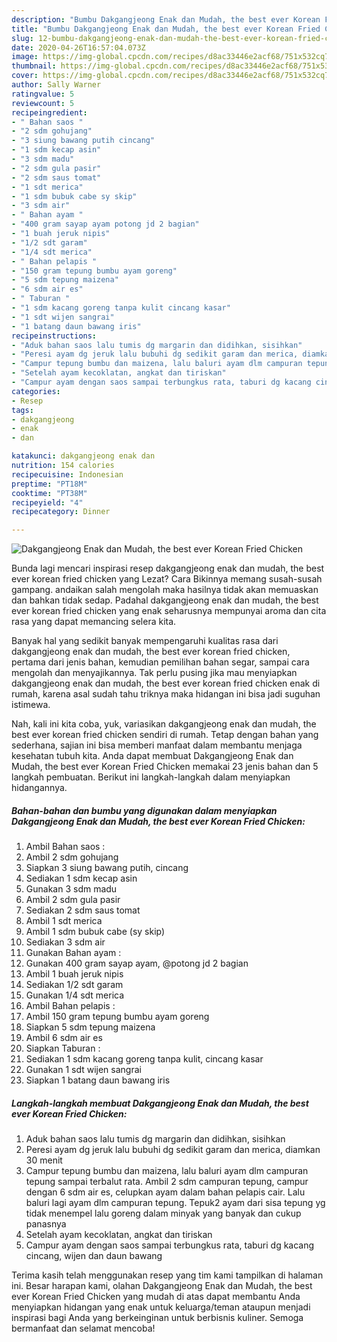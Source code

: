 ```yaml
---
description: "Bumbu Dakgangjeong Enak dan Mudah, the best ever Korean Fried Chicken | Resep Membuat Dakgangjeong Enak dan Mudah, the best ever Korean Fried Chicken Yang Enak dan Simpel"
title: "Bumbu Dakgangjeong Enak dan Mudah, the best ever Korean Fried Chicken | Resep Membuat Dakgangjeong Enak dan Mudah, the best ever Korean Fried Chicken Yang Enak dan Simpel"
slug: 12-bumbu-dakgangjeong-enak-dan-mudah-the-best-ever-korean-fried-chicken-resep-membuat-dakgangjeong-enak-dan-mudah-the-best-ever-korean-fried-chicken-yang-enak-dan-simpel
date: 2020-04-26T16:57:04.073Z
image: https://img-global.cpcdn.com/recipes/d8ac33446e2acf68/751x532cq70/dakgangjeong-enak-dan-mudah-the-best-ever-korean-fried-chicken-foto-resep-utama.jpg
thumbnail: https://img-global.cpcdn.com/recipes/d8ac33446e2acf68/751x532cq70/dakgangjeong-enak-dan-mudah-the-best-ever-korean-fried-chicken-foto-resep-utama.jpg
cover: https://img-global.cpcdn.com/recipes/d8ac33446e2acf68/751x532cq70/dakgangjeong-enak-dan-mudah-the-best-ever-korean-fried-chicken-foto-resep-utama.jpg
author: Sally Warner
ratingvalue: 5
reviewcount: 5
recipeingredient:
- " Bahan saos "
- "2 sdm gohujang"
- "3 siung bawang putih cincang"
- "1 sdm kecap asin"
- "3 sdm madu"
- "2 sdm gula pasir"
- "2 sdm saus tomat"
- "1 sdt merica"
- "1 sdm bubuk cabe sy skip"
- "3 sdm air"
- " Bahan ayam "
- "400 gram sayap ayam potong jd 2 bagian"
- "1 buah jeruk nipis"
- "1/2 sdt garam"
- "1/4 sdt merica"
- " Bahan pelapis "
- "150 gram tepung bumbu ayam goreng"
- "5 sdm tepung maizena"
- "6 sdm air es"
- " Taburan "
- "1 sdm kacang goreng tanpa kulit cincang kasar"
- "1 sdt wijen sangrai"
- "1 batang daun bawang iris"
recipeinstructions:
- "Aduk bahan saos lalu tumis dg margarin dan didihkan, sisihkan"
- "Peresi ayam dg jeruk lalu bubuhi dg sedikit garam dan merica, diamkan 30 menit"
- "Campur tepung bumbu dan maizena, lalu baluri ayam dlm campuran tepung sampai terbalut rata. Ambil 2 sdm campuran tepung, campur dengan 6 sdm air es, celupkan ayam dalam bahan pelapis cair. Lalu baluri lagi ayam dlm campuran tepung. Tepuk2 ayam dari sisa tepung yg tidak menempel lalu goreng dalam minyak yang banyak dan cukup panasnya"
- "Setelah ayam kecoklatan, angkat dan tiriskan"
- "Campur ayam dengan saos sampai terbungkus rata, taburi dg kacang cincang, wijen dan daun bawang"
categories:
- Resep
tags:
- dakgangjeong
- enak
- dan

katakunci: dakgangjeong enak dan 
nutrition: 154 calories
recipecuisine: Indonesian
preptime: "PT18M"
cooktime: "PT38M"
recipeyield: "4"
recipecategory: Dinner

---
```



![Dakgangjeong Enak dan Mudah, the best ever Korean Fried Chicken](https://img-global.cpcdn.com/recipes/d8ac33446e2acf68/751x532cq70/dakgangjeong-enak-dan-mudah-the-best-ever-korean-fried-chicken-foto-resep-utama.jpg)

Bunda lagi mencari inspirasi resep dakgangjeong enak dan mudah, the best ever korean fried chicken yang Lezat? Cara Bikinnya memang susah-susah gampang. andaikan salah mengolah maka hasilnya tidak akan memuaskan dan bahkan tidak sedap. Padahal dakgangjeong enak dan mudah, the best ever korean fried chicken yang enak seharusnya mempunyai aroma dan cita rasa yang dapat memancing selera kita.

Banyak hal yang sedikit banyak mempengaruhi kualitas rasa dari dakgangjeong enak dan mudah, the best ever korean fried chicken, pertama dari jenis bahan, kemudian pemilihan bahan segar, sampai cara mengolah dan menyajikannya. Tak perlu pusing jika mau menyiapkan dakgangjeong enak dan mudah, the best ever korean fried chicken enak di rumah, karena asal sudah tahu triknya maka hidangan ini bisa jadi suguhan istimewa.




Nah, kali ini kita coba, yuk, variasikan dakgangjeong enak dan mudah, the best ever korean fried chicken sendiri di rumah. Tetap dengan bahan yang sederhana, sajian ini bisa memberi manfaat dalam membantu menjaga kesehatan tubuh kita. Anda dapat membuat Dakgangjeong Enak dan Mudah, the best ever Korean Fried Chicken memakai 23 jenis bahan dan 5 langkah pembuatan. Berikut ini langkah-langkah dalam menyiapkan hidangannya.

<!--inarticleads1-->

##### Bahan-bahan dan bumbu yang digunakan dalam menyiapkan Dakgangjeong Enak dan Mudah, the best ever Korean Fried Chicken:

1. Ambil  Bahan saos :
1. Ambil 2 sdm gohujang
1. Siapkan 3 siung bawang putih, cincang
1. Sediakan 1 sdm kecap asin
1. Gunakan 3 sdm madu
1. Ambil 2 sdm gula pasir
1. Sediakan 2 sdm saus tomat
1. Ambil 1 sdt merica
1. Ambil 1 sdm bubuk cabe (sy skip)
1. Sediakan 3 sdm air
1. Gunakan  Bahan ayam :
1. Gunakan 400 gram sayap ayam, @potong jd 2 bagian
1. Ambil 1 buah jeruk nipis
1. Sediakan 1/2 sdt garam
1. Gunakan 1/4 sdt merica
1. Ambil  Bahan pelapis :
1. Ambil 150 gram tepung bumbu ayam goreng
1. Siapkan 5 sdm tepung maizena
1. Ambil 6 sdm air es
1. Siapkan  Taburan :
1. Sediakan 1 sdm kacang goreng tanpa kulit, cincang kasar
1. Gunakan 1 sdt wijen sangrai
1. Siapkan 1 batang daun bawang iris




<!--inarticleads2-->

##### Langkah-langkah membuat Dakgangjeong Enak dan Mudah, the best ever Korean Fried Chicken:

1. Aduk bahan saos lalu tumis dg margarin dan didihkan, sisihkan
1. Peresi ayam dg jeruk lalu bubuhi dg sedikit garam dan merica, diamkan 30 menit
1. Campur tepung bumbu dan maizena, lalu baluri ayam dlm campuran tepung sampai terbalut rata. Ambil 2 sdm campuran tepung, campur dengan 6 sdm air es, celupkan ayam dalam bahan pelapis cair. Lalu baluri lagi ayam dlm campuran tepung. Tepuk2 ayam dari sisa tepung yg tidak menempel lalu goreng dalam minyak yang banyak dan cukup panasnya
1. Setelah ayam kecoklatan, angkat dan tiriskan
1. Campur ayam dengan saos sampai terbungkus rata, taburi dg kacang cincang, wijen dan daun bawang




Terima kasih telah menggunakan resep yang tim kami tampilkan di halaman ini. Besar harapan kami, olahan Dakgangjeong Enak dan Mudah, the best ever Korean Fried Chicken yang mudah di atas dapat membantu Anda menyiapkan hidangan yang enak untuk keluarga/teman ataupun menjadi inspirasi bagi Anda yang berkeinginan untuk berbisnis kuliner. Semoga bermanfaat dan selamat mencoba!
